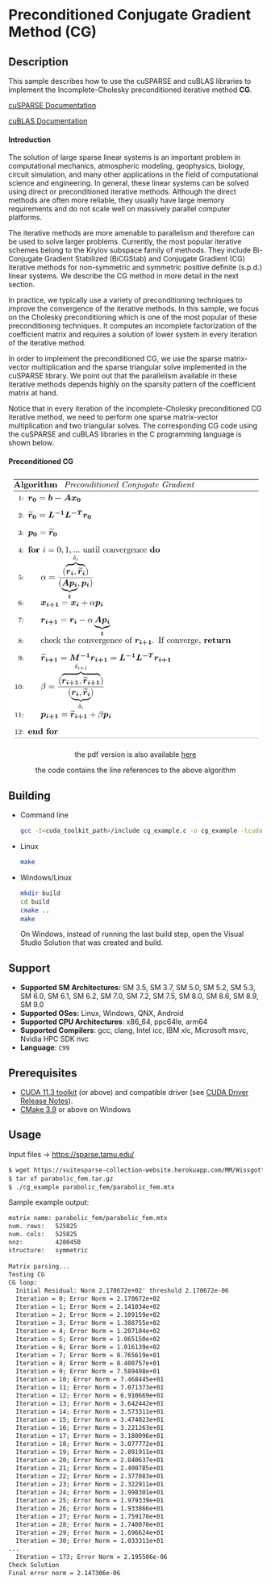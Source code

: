# Preconditioned Conjugate Gradient Method (CG)

## Description

This sample describes how to use the cuSPARSE and cuBLAS libraries to implement the Incomplete-Cholesky preconditioned iterative method **CG**.

[cuSPARSE Documentation](https://docs.nvidia.com/cuda/cusparse/index.html)

[cuBLAS Documentation](https://docs.nvidia.com/cuda/cublas/index.html)

#### Introduction

The solution of large sparse linear systems is an important problem in computational mechanics, atmospheric modeling, geophysics, biology, circuit simulation, and many other applications in the field of computational science and engineering. In general, these linear systems can be solved using direct or preconditioned iterative methods. Although the direct methods are often more reliable, they usually have large memory requirements and do not scale well on massively parallel computer platforms.

The iterative methods are more amenable to parallelism and therefore can be used to solve larger problems. Currently, the most popular iterative schemes belong to the Krylov subspace family of methods. They include Bi-Conjugate Gradient Stabilized (BiCGStab) and Conjugate Gradient (CG) iterative methods for non-symmetric and symmetric positive definite (s.p.d.) linear systems. We describe the CG method in more detail in the next section.

In practice, we typically use a variety of preconditioning techniques to improve the convergence of the iterative methods. In this sample, we focus on the Cholesky preconditioning which is one of the most popular of these preconditioning techniques. It computes an incomplete factorization of the coefficient matrix and requires a solution of lower system in every iteration of the iterative method.

In order to implement the preconditioned CG, we use the sparse matrix-vector multiplication and the sparse triangular solve implemented in the cuSPARSE library. We point out that the parallelism available in these iterative methods depends highly on the sparsity pattern of the coefficient matrix at hand.

Notice that in every iteration of the incomplete-Cholesky preconditioned CG iterative method, we need to perform one sparse matrix-vector multiplication and two triangular solves. The corresponding CG code using the cuSPARSE and cuBLAS libraries in the C programming language is shown below.

#### Preconditioned CG

<center>
<img src="cg.png" alt="drawing" width="500"/>

the pdf version is also available [here](./cg.pdf)

the code contains the line references to the above algorithm
</center>

## Building

* Command line
    ```bash
    gcc -I<cuda_toolkit_path>/include cg_example.c -o cg_example -lcudart -lcusparse -lcublas
    ```

* Linux
    ```bash
    make
    ```

* Windows/Linux
    ```bash
    mkdir build
    cd build
    cmake ..
    make
    ```
    On Windows, instead of running the last build step, open the Visual Studio Solution that was created and build.

## Support

* **Supported SM Architectures:** SM 3.5, SM 3.7, SM 5.0, SM 5.2, SM 5.3, SM 6.0, SM 6.1, SM 6.2, SM 7.0, SM 7.2, SM 7.5, SM 8.0, SM 8.6, SM 8.9, SM 9.0
* **Supported OSes:** Linux, Windows, QNX, Android
* **Supported CPU Architectures**: x86_64, ppc64le, arm64
* **Supported Compilers**: gcc, clang, Intel icc, IBM xlc, Microsoft msvc, Nvidia HPC SDK nvc
* **Language**: `C99`

## Prerequisites

* [CUDA 11.3 toolkit](https://developer.nvidia.com/cuda-downloads) (or above) and compatible driver (see [CUDA Driver Release Notes](https://docs.nvidia.com/cuda/cuda-toolkit-release-notes/index.html#cuda-major-component-versions)).
* [CMake 3.9](https://cmake.org/download/) or above on Windows


## Usage
Input files -> https://sparse.tamu.edu/

```bash
$ wget https://suitesparse-collection-website.herokuapp.com/MM/Wissgott/parabolic_fem.tar.gz
$ tar xf parabolic_fem.tar.gz
$ ./cg_example parabolic_fem/parabolic_fem.mtx
```

Sample example output:

```
matrix name: parabolic_fem/parabolic_fem.mtx
num. rows:   525825
num. cols:   525825
nnz:         4200450
structure:   symmetric

Matrix parsing...
Testing CG
CG loop:
  Initial Residual: Norm 2.170672e+02' threshold 2.170672e-06
  Iteration = 0; Error Norm = 2.170672e+02
  Iteration = 1; Error Norm = 2.141034e+02
  Iteration = 2; Error Norm = 2.109159e+02
  Iteration = 3; Error Norm = 1.388755e+02
  Iteration = 4; Error Norm = 1.207104e+02
  Iteration = 5; Error Norm = 1.065150e+02
  Iteration = 6; Error Norm = 1.016139e+02
  Iteration = 7; Error Norm = 8.765619e+01
  Iteration = 8; Error Norm = 8.400757e+01
  Iteration = 9; Error Norm = 7.589498e+01
  Iteration = 10; Error Norm = 7.468445e+01
  Iteration = 11; Error Norm = 7.071373e+01
  Iteration = 12; Error Norm = 6.910669e+01
  Iteration = 13; Error Norm = 3.642442e+01
  Iteration = 14; Error Norm = 3.573311e+01
  Iteration = 15; Error Norm = 3.474023e+01
  Iteration = 16; Error Norm = 3.221263e+01
  Iteration = 17; Error Norm = 3.180096e+01
  Iteration = 18; Error Norm = 3.077772e+01
  Iteration = 19; Error Norm = 2.891911e+01
  Iteration = 20; Error Norm = 2.840637e+01
  Iteration = 21; Error Norm = 2.400785e+01
  Iteration = 22; Error Norm = 2.377083e+01
  Iteration = 23; Error Norm = 2.322911e+01
  Iteration = 24; Error Norm = 1.998301e+01
  Iteration = 25; Error Norm = 1.979339e+01
  Iteration = 26; Error Norm = 1.933866e+01
  Iteration = 27; Error Norm = 1.759170e+01
  Iteration = 28; Error Norm = 1.740070e+01
  Iteration = 29; Error Norm = 1.696624e+01
  Iteration = 30; Error Norm = 1.033311e+01
...
  Iteration = 173; Error Norm = 2.195506e-06
Check Solution
Final error norm = 2.147306e-06
```
